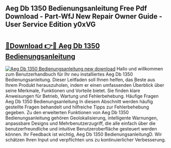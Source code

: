 ## Aeg Db 1350 Bedienungsanleitung Free Pdf Download - Part-WfJ New Repair Owner Guide - User Service Edition y0xVG

# <h2><a href="http://df41dln.blite.top/?on=Aeg+Db+1350+Bedienungsanleitung">🔗Download 👉🔴 Aeg Db 1350 Bedienungsanleitung</a></h2>

[![Aeg Db 1350 Bedienungsanleitung new download](https://i.imgur.com/lujVjoI.png)](http://df41dln.blite.top/?on=Aeg+Db+1350+Bedienungsanleitung)
Hallo und willkommen zum Benutzerhandbuch für Ihr neu installiertes Aeg Db 1350 Bedienungsanleitung. Dieser Leitfaden soll Ihnen helfen, das Beste aus Ihrem Produkt herauszuholen, indem er einen umfassenden Überblick über seine Merkmale, Funktionen und Vorteile bietet. Sie finden klare Anweisungen für Betrieb, Wartung und Fehlerbehebung. Häufige Fragen Aeg Db 1350 Bedienungsanleitung In diesem Abschnitt werden häufig gestellte Fragen behandelt und hilfreiche Tipps zur Fehlerbehebung gegeben. Zu den erweiterten Funktionen von Aeg Db 1350 Bedienungsanleitung gehören Geolokalisierung, intelligente Warnungen, anpassbare Designs und Mehrbenutzerzugriff, die alle einfach über die benutzerfreundliche und intuitive Benutzeroberfläche gesteuert werden können. Ihr Feedback ist wichtig, Aeg Db 1350 BedienungsanleitungD. Wir schätzen Ihren Input und verpflichten uns zu kontinuierlicher Verbesserung.
